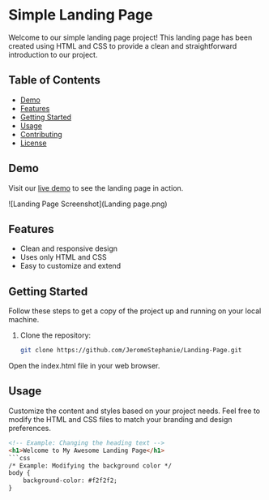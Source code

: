 # Simple Landing Page

Welcome to our simple landing page project! This landing page has been created using HTML and CSS to provide a clean and straightforward introduction to our project.

## Table of Contents
- [Demo](#demo)
- [Features](#features)
- [Getting Started](#getting-started)
- [Usage](#usage)
- [Contributing](#contributing)
- [License](#license)

## Demo
Visit our [live demo](http://simplelandingpage.com/) to see the landing page in action.

![Landing Page Screenshot](Landing page.png)

## Features
- Clean and responsive design
- Uses only HTML and CSS
- Easy to customize and extend

## Getting Started
Follow these steps to get a copy of the project up and running on your local machine.

1. Clone the repository:
   ```bash
   git clone https://github.com/JeromeStephanie/Landing-Page.git

Open the index.html file in your web browser.

## Usage
Customize the content and styles based on your project needs. Feel free to modify the HTML and CSS files to match your branding and design preferences.
```HTML
<!-- Example: Changing the heading text -->
<h1>Welcome to My Awesome Landing Page</h1>
```css
/* Example: Modifying the background color */
body {
    background-color: #f2f2f2;
}
